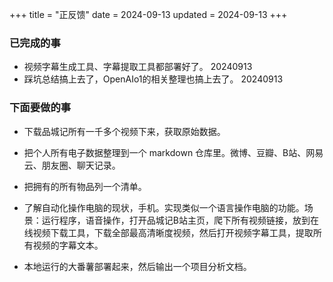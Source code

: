 +++
title = "正反馈"
date = 2024-09-13
updated = 2024-09-13
+++

### 已完成的事

- 视频字幕生成工具、字幕提取工具都部署好了。    20240913
- 踩坑总结搞上去了，OpenAIo1的相关整理也搞上去了。  20240913


### 下面要做的事

- 下载品城记所有一千多个视频下来，获取原始数据。

- 把个人所有电子数据整理到一个 markdown 仓库里。微博、豆瓣、B站、网易云、朋友圈、聊天记录。

- 把拥有的所有物品列一个清单。

- 了解自动化操作电脑的现状，手机。实现类似一个语言操作电脑的功能。场景：运行程序，语音操作，打开品城记B站主页，爬下所有视频链接，放到在线视频下载工具，下载全部最高清晰度视频，然后打开视频字幕工具，提取所有视频的字幕文本。

- 本地运行的大番薯部署起来，然后输出一个项目分析文档。